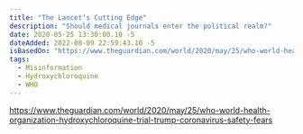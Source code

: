 ```yaml
---
title: "The Lancet’s Cutting Edge"
description: "Should medical journals enter the political realm?"
date: 2020-05-25 13:30:00.10 -5
dateAdded: 2022-08-09 22:59:43.10 -5
isBasedOn: "https://www.theguardian.com/world/2020/may/25/who-world-health-organization-hydroxychloroquine-trial-trump-coronavirus-safety-fears"
tags:
  - Misinformation
  - Hydroxychloroquine
  - WHO
---
```


https://www.theguardian.com/world/2020/may/25/who-world-health-organization-hydroxychloroquine-trial-trump-coronavirus-safety-fears
